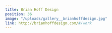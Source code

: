 ```yaml
---
title: Brian Hoff Design
position: 36
image: "/uploads/gallery__brianhoffdesign.jpg"
link: http://brianhoffdesign.com/#/work
---
```


